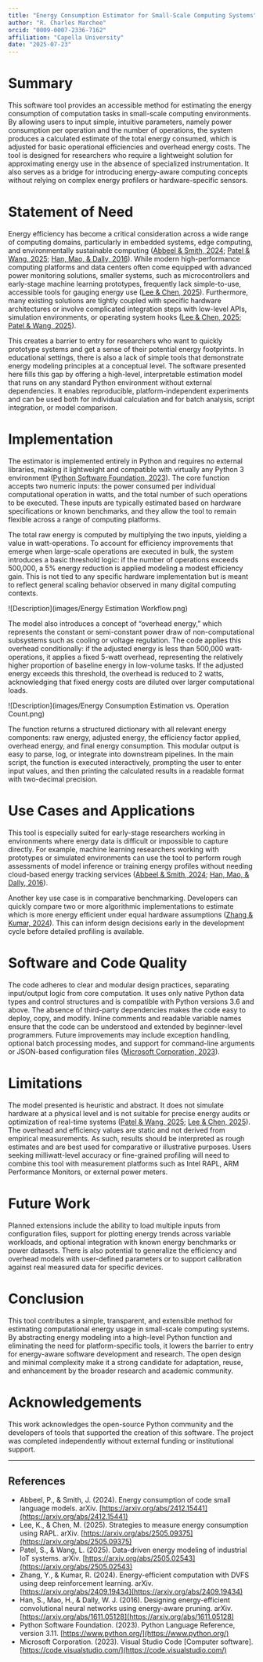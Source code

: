 ```yaml
---
title: "Energy Consumption Estimator for Small-Scale Computing Systems"
author: "R. Charles Marchee"
orcid: "0009-0007-2336-7162"
affiliation: "Capella University"
date: "2025-07-23"
---
```


# Summary

This software tool provides an accessible method for estimating the energy consumption of computation tasks in small-scale computing environments. By allowing users to input simple, intuitive parameters, namely power consumption per operation and the number of operations, the system produces a calculated estimate of the total energy consumed, which is adjusted for basic operational efficiencies and overhead energy costs. The tool is designed for researchers who require a lightweight solution for approximating energy use in the absence of specialized instrumentation. It also serves as a bridge for introducing energy-aware computing concepts without relying on complex energy profilers or hardware-specific sensors.

# Statement of Need

Energy efficiency has become a critical consideration across a wide range of computing domains, particularly in embedded systems, edge computing, and environmentally sustainable computing ([Abbeel & Smith, 2024](https://arxiv.org/abs/2412.15441); [Patel & Wang, 2025](https://arxiv.org/abs/2505.09375); [Han, Mao, & Dally, 2016](https://arxiv.org/abs/1611.05128)). While modern high-performance computing platforms and data centers often come equipped with advanced power monitoring solutions, smaller systems, such as microcontrollers and early-stage machine learning prototypes, frequently lack simple-to-use, accessible tools for gauging energy use ([Lee & Chen, 2025](https://arxiv.org/abs/2505.09375)). Furthermore, many existing solutions are tightly coupled with specific hardware architectures or involve complicated integration steps with low-level APIs, simulation environments, or operating system hooks ([Lee & Chen, 2025](https://arxiv.org/abs/2505.09375); [Patel & Wang, 2025](https://arxiv.org/abs/2505.02543)).

This creates a barrier to entry for researchers who want to quickly prototype systems and get a sense of their potential energy footprints. In educational settings, there is also a lack of simple tools that demonstrate energy modeling principles at a conceptual level. The software presented here fills this gap by offering a high-level, interpretable estimation model that runs on any standard Python environment without external dependencies. It enables reproducible, platform-independent experiments and can be used both for individual calculation and for batch analysis, script integration, or model comparison.

# Implementation

The estimator is implemented entirely in Python and requires no external libraries, making it lightweight and compatible with virtually any Python 3 environment ([Python Software Foundation, 2023](https://www.python.org/)). The core function accepts two numeric inputs: the power consumed per individual computational operation in watts, and the total number of such operations to be executed. These inputs are typically estimated based on hardware specifications or known benchmarks, and they allow the tool to remain flexible across a range of computing platforms.

The total raw energy is computed by multiplying the two inputs, yielding a value in watt-operations. To account for efficiency improvements that emerge when large-scale operations are executed in bulk, the system introduces a basic threshold logic: if the number of operations exceeds 500,000, a 5% energy reduction is applied modeling a modest efficiency gain. This is not tied to any specific hardware implementation but is meant to reflect general scaling behavior observed in many digital computing contexts.

![Description](images/Energy Estimation Workflow.png)

The model also introduces a concept of “overhead energy,” which represents the constant or semi-constant power draw of non-computational subsystems such as cooling or voltage regulation. The code applies this overhead conditionally: if the adjusted energy is less than 500,000 watt-operations, it applies a fixed 5-watt overhead, representing the relatively higher proportion of baseline energy in low-volume tasks. If the adjusted energy exceeds this threshold, the overhead is reduced to 2 watts, acknowledging that fixed energy costs are diluted over larger computational loads.

![Description](images/Energy Consumption Estimation vs. Operation Count.png)

The function returns a structured dictionary with all relevant energy components: raw energy, adjusted energy, the efficiency factor applied, overhead energy, and final energy consumption. This modular output is easy to parse, log, or integrate into downstream pipelines. In the main script, the function is executed interactively, prompting the user to enter input values, and then printing the calculated results in a readable format with two-decimal precision.

# Use Cases and Applications

This tool is especially suited for early-stage researchers working in environments where energy data is difficult or impossible to capture directly. For example, machine learning researchers working with prototypes or simulated environments can use the tool to perform rough assessments of model inference or training energy profiles without needing cloud-based energy tracking services ([Abbeel & Smith, 2024](https://arxiv.org/abs/2412.15441); [Han, Mao, & Dally, 2016](https://arxiv.org/abs/1611.05128)).

Another key use case is in comparative benchmarking. Developers can quickly compare two or more algorithmic implementations to estimate which is more energy efficient under equal hardware assumptions ([Zhang & Kumar, 2024](https://arxiv.org/abs/2409.19434)). This can inform design decisions early in the development cycle before detailed profiling is available.

# Software and Code Quality

The code adheres to clear and modular design practices, separating input/output logic from core computation. It uses only native Python data types and control structures and is compatible with Python versions 3.6 and above. The absence of third-party dependencies makes the code easy to deploy, copy, and modify. Inline comments and readable variable names ensure that the code can be understood and extended by beginner-level programmers. Future improvements may include exception handling, optional batch processing modes, and support for command-line arguments or JSON-based configuration files ([Microsoft Corporation, 2023](https://code.visualstudio.com/)).

# Limitations

The model presented is heuristic and abstract. It does not simulate hardware at a physical level and is not suitable for precise energy audits or optimization of real-time systems ([Patel & Wang, 2025](https://arxiv.org/abs/2505.09375); [Lee & Chen, 2025](https://arxiv.org/abs/2505.09375)). The overhead and efficiency values are static and not derived from empirical measurements. As such, results should be interpreted as rough estimates and are best used for comparative or illustrative purposes. Users seeking milliwatt-level accuracy or fine-grained profiling will need to combine this tool with measurement platforms such as Intel RAPL, ARM Performance Monitors, or external power meters.

# Future Work

Planned extensions include the ability to load multiple inputs from configuration files, support for plotting energy trends across variable workloads, and optional integration with known energy benchmarks or power datasets. There is also potential to generalize the efficiency and overhead models with user-defined parameters or to support calibration against real measured data for specific devices.

# Conclusion

This tool contributes a simple, transparent, and extensible method for estimating computational energy usage in small-scale computing systems. By abstracting energy modeling into a high-level Python function and eliminating the need for platform-specific tools, it lowers the barrier to entry for energy-aware software development and research. The open design and minimal complexity make it a strong candidate for adaptation, reuse, and enhancement by the broader research and academic community.

# Acknowledgements

This work acknowledges the open-source Python community and the developers of tools that supported the creation of this software. The project was completed independently without external funding or institutional support.

---

## References

- Abbeel, P., & Smith, J. (2024). Energy consumption of code small language models. arXiv. [https://arxiv.org/abs/2412.15441](https://arxiv.org/abs/2412.15441)
- Lee, K., & Chen, M. (2025). Strategies to measure energy consumption using RAPL. arXiv. [https://arxiv.org/abs/2505.09375](https://arxiv.org/abs/2505.09375)
- Patel, S., & Wang, L. (2025). Data-driven energy modeling of industrial IoT systems. arXiv. [https://arxiv.org/abs/2505.02543](https://arxiv.org/abs/2505.02543)
- Zhang, Y., & Kumar, R. (2024). Energy-efficient computation with DVFS using deep reinforcement learning. arXiv. [https://arxiv.org/abs/2409.19434](https://arxiv.org/abs/2409.19434)
- Han, S., Mao, H., & Dally, W. J. (2016). Designing energy-efficient convolutional neural networks using energy-aware pruning. arXiv. [https://arxiv.org/abs/1611.05128](https://arxiv.org/abs/1611.05128)
- Python Software Foundation. (2023). Python Language Reference, version 3.11. [https://www.python.org/](https://www.python.org/)
- Microsoft Corporation. (2023). Visual Studio Code [Computer software]. [https://code.visualstudio.com/](https://code.visualstudio.com/)
